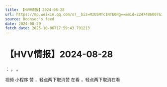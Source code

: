 ```yaml
---
title: 【HVV情报】2024-08-28
url: https://mp.weixin.qq.com/s?__biz=MzU5MTc1NTE0Ng==&mid=2247486007&idx=1&sn=5e5e32c4807a8171be06e15c87ad41e7
source: Doonsec's feed
date: 2024-08-29
fetch_date: 2025-10-06T17:59:43.791213
---
```


# 【HVV情报】2024-08-28

：
，
。

视频
小程序
赞
，轻点两下取消赞
在看
，轻点两下取消在看